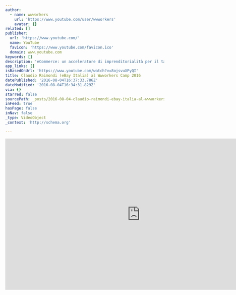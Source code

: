 ```yaml
---
author:
  - name: wwworkers
    url: 'https://www.youtube.com/user/wwworkers'
    avatar: {}
related: []
publisher:
  url: 'https://www.youtube.com/'
  name: YouTube
  favicon: 'https://www.youtube.com/favicon.ico'
  domain: www.youtube.com
keywords: []
description: 'eCommerce: un acceleratore di imprenditorialità per il talento italiano'
app_links: []
isBasedOnUrl: 'https://www.youtube.com/watch?v=8ojsvuXPyQI'
title: Claudio Raimondi (eBay Italia) al Wwworkers Camp 2016
datePublished: '2016-08-04T16:37:33.786Z'
dateModified: '2016-08-04T16:34:31.829Z'
via: {}
starred: false
sourcePath: _posts/2016-08-04-claudio-raimondi-ebay-italia-al-wwworkers-camp-2016.md
inFeed: true
hasPage: false
inNav: false
_type: VideoObject
_context: 'http://schema.org'

---
```

<iframe src="https://cdn.embedly.com/widgets/media.html?src=https%3A%2F%2Fwww.youtube.com%2Fembed%2F8ojsvuXPyQI%3Ffeature%3Doembed&amp;url=http%3A%2F%2Fwww.youtube.com%2Fwatch%3Fv%3D8ojsvuXPyQI&amp;image=https%3A%2F%2Fi.ytimg.com%2Fvi%2F8ojsvuXPyQI%2Fhqdefault.jpg&amp;key=b7d04c9b404c499eba89ee7072e1c4f7&amp;type=text%2Fhtml&amp;schema=youtube" width="854" height="480" scrolling="no" frameborder="0" allowfullscreen="" style=""></iframe>